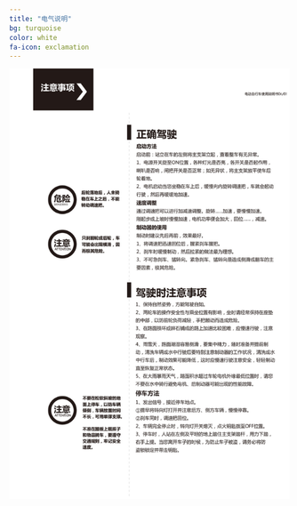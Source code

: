 ```yaml
---
title: "电气说明"
bg: turquoise
color: white
fa-icon: exclamation
---
```


![image tooltip here](/img/um/images/um%20(9).jpg)
